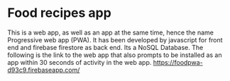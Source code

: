 # Food recipes app
This is a web app, as well as an app at the same time, hence the name Progressive web app (PWA).
It has been developed by javascript for front end and firebase firestore as back end.
Its a NoSQL Database.
The following is the link to the web app that also prompts to be installed as an app within 30 seconds of activity in the web app.
https://foodpwa-d93c9.firebaseapp.com/
